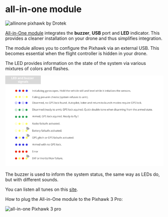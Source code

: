 # all-in-one module

![allinone pixhawk by Drotek](https://drotek.com/wp-content/uploads/2017/01/DSC02075.jpg)

[All-in-One module](https://store.drotek.com/accessories/819-all-in-one-module-8944595119797.html) integrates the **buzzer**, **USB** port and **LED** indicator. This provides a cleaner installation on your drone and thus simplifies integration.

The module allows you to configure the Pixhawk via an external USB. This becomes essential when the flight controller is hidden in your drone.

The LED provides information on the state of the system via various mixtures of colors and flashes.

![LED Pixhawk 3 Pro](https://github.com/drotek/Docs-Pixhawk3Pro/blob/master/images/LED-and-buzzer-signal-drotek.png?raw=true)

The buzzer is used to inform the system status, the same way as LEDs do, but with different sounds.

You can listen all tunes on this [site](http://copter.ardupilot.com/wiki/common-sounds-pixhawkpx4/).

How to plug the All-in-One module to the Pixhawk 3 Pro:

![all-in-one Pixhawk 3 pro](https://drotek.com/wp-content/uploads/2017/01/DSC02045-1.jpg)

